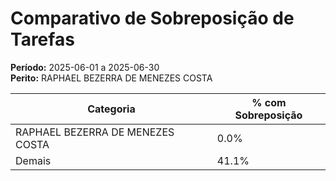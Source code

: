 # Comparativo de Sobreposição de Tarefas

**Período:** 2025-06-01 a 2025-06-30  
**Perito:** RAPHAEL BEZERRA DE MENEZES COSTA

| Categoria | % com Sobreposição |
|-----------|---------------------|
| RAPHAEL BEZERRA DE MENEZES COSTA | 0.0% |
| Demais    | 41.1% |
